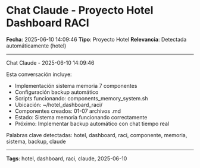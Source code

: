 # Chat Claude - Proyecto Hotel Dashboard RACI
**Fecha**: 2025-06-10 14:09:46
**Tipo**: Proyecto Hotel
**Relevancia**: Detectada automáticamente (hotel)

---

Chat Claude - 2025-06-10 14:09:46

Esta conversación incluye:
- Implementación sistema memoria 7 componentes
- Configuración backup automático
- Scripts funcionando: components_memory_system.sh
- Ubicación: ~/hotel_dashboard_raci/
- Componentes creados: 01-07 archivos .md
- Estado: Sistema memoria funcionando correctamente
- Próximo: Implementar backup automático con chat tiempo real

Palabras clave detectadas: hotel, dashboard, raci, componente, memoria, sistema, backup, claude

---

**Tags**: hotel, dashboard, raci, claude, 2025-06-10
